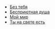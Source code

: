 * [Без тебя](Без%20тебя)
* [Бесприютная душа](Бесприютная%20душа)
* [Мой мир](Мой%20мир)
* [Ты на свете есть](Ты%20на%20свете%20есть)
